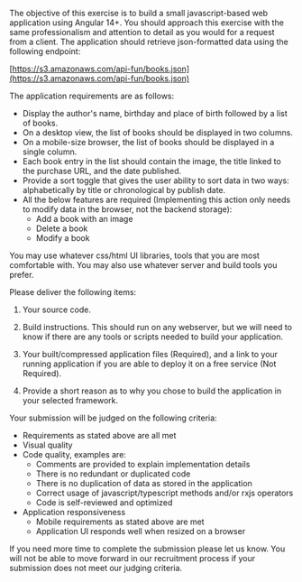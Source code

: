The objective of this exercise is to build a small javascript-based web application using Angular 14+. You should approach this exercise with the same professionalism and attention to detail as you would for a request from a client.
The application should retrieve json-formatted data using the following endpoint:

[https://s3.amazonaws.com/api-fun/books.json](https://s3.amazonaws.com/api-fun/books.json)

The application requirements are as follows:

- Display the author's name, birthday and place of birth followed by a list of books.
- On a desktop view, the list of books should be displayed in two columns.
- On a mobile-size browser, the list of books should be displayed in a single column.
- Each book entry in the list should contain the image, the title linked to the purchase URL, and the date published.
- Provide a sort toggle that gives the user ability to sort data in two ways: alphabetically by title or chronological by publish date.
- All the below features are required (Implementing this action only needs to modify data in the browser, not the backend storage):
    - Add a book with an image
    - Delete a book
    - Modify a book

You may use whatever css/html UI libraries, tools that you are most comfortable with. You may also use whatever server and build tools you prefer.

Please deliver the following items:

1. Your source code.

2. Build instructions. This should run on any webserver, but we will need to know if there are any tools or scripts needed to build your application.

3. Your built/compressed application files (Required), and a link to your running application if you are able to deploy it on a free service (Not Required).

4. Provide a short reason as to why you chose to build the application in your selected framework.

Your submission will be judged on the following criteria:

- Requirements as stated above are all met
- Visual quality
- Code quality, examples are:
    - Comments are provided to explain implementation details
    - There is no redundant or duplicated code
    - There is no duplication of data as stored in the application
    - Correct usage of javascript/typescript methods and/or rxjs operators
    - Code is self-reviewed and optimized
- Application responsiveness
    - Mobile requirements as stated above are met
    - Application UI responds well when resized on a browser

If you need more time to complete the submission please let us know. You will not be able to move forward in our recruitment process if your submission does not meet our judging criteria.
